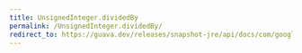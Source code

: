 ```yaml
---
title: UnsignedInteger.dividedBy
permalink: /UnsignedInteger.dividedBy/
redirect_to: https://guava.dev/releases/snapshot-jre/api/docs/com/google/common/primitives/UnsignedInteger.html#dividedBy-com.google.common.primitives.UnsignedInteger-
---
```


